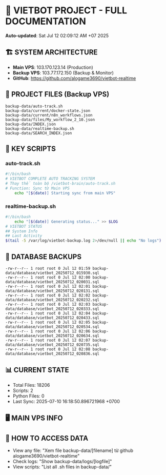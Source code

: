 # 🤖 VIETBOT PROJECT - FULL DOCUMENTATION
**Auto-updated**: Sat Jul 12 02:09:12 AM +07 2025

## 🏗️ SYSTEM ARCHITECTURE
- **Main VPS**: 103.170.123.14 (Production)
- **Backup VPS**: 103.77.172.150 (Backup & Monitor)
- **GitHub**: https://github.com/alogame3690/vietbot-realtime

## 📁 PROJECT FILES (Backup VPS)
```
backup-data/auto-track.sh
backup-data/current/docker-state.json
backup-data/current/n8n_workflows.json
backup-data/files/My_workflow_2_10.json
backup-data/INDEX.json
backup-data/realtime-backup.sh
backup-data/SEARCH_INDEX.json
```

## 🔧 KEY SCRIPTS
### auto-track.sh
```bash
#!/bin/bash
# VIETBOT COMPLETE AUTO TRACKING SYSTEM
# Thay thế toàn bộ /vietbot-brain/auto-track.sh
# Function: Sync từ Main VPS
    echo "[$(date)] Starting sync from main VPS"
```
### realtime-backup.sh
```bash
#!/bin/bash
    echo "[$(date)] Generating status..." >> $LOG
# VIETBOT STATUS
## System Info
## Last Activity
$(tail -5 /var/log/vietbot-backup.log 2>/dev/null || echo "No logs")
```

## 💾 DATABASE BACKUPS
```
-rw-r--r-- 1 root root 0 Jul 12 01:59 backup-data/database/vietbot_20250712_015930.sql
-rw-r--r-- 1 root root 0 Jul 12 02:00 backup-data/database/vietbot_20250712_020031.sql
-rw-r--r-- 1 root root 0 Jul 12 02:01 backup-data/database/vietbot_20250712_020131.sql
-rw-r--r-- 1 root root 0 Jul 12 02:02 backup-data/database/vietbot_20250712_020232.sql
-rw-r--r-- 1 root root 0 Jul 12 02:03 backup-data/database/vietbot_20250712_020333.sql
-rw-r--r-- 1 root root 0 Jul 12 02:04 backup-data/database/vietbot_20250712_020433.sql
-rw-r--r-- 1 root root 0 Jul 12 02:05 backup-data/database/vietbot_20250712_020534.sql
-rw-r--r-- 1 root root 0 Jul 12 02:06 backup-data/database/vietbot_20250712_020634.sql
-rw-r--r-- 1 root root 0 Jul 12 02:07 backup-data/database/vietbot_20250712_020735.sql
-rw-r--r-- 1 root root 0 Jul 12 02:08 backup-data/database/vietbot_20250712_020836.sql
```

## 📊 CURRENT STATE
- Total Files: 18206
- Scripts: 2
- Python Files: 0
- Last Sync: 2025-07-10 16:18:50.896721968 +0700

## 🖥️ MAIN VPS INFO


## 🚨 HOW TO ACCESS DATA
- View any file: "Xem file backup-data/[filename] từ github alogame3690/vietbot-realtime"
- Check logs: "Show backup-data/logs/[logfile]"
- View scripts: "List all .sh files in backup-data/"
